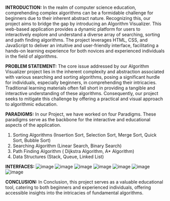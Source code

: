 **INTRODUCTION:**
In the realm of computer science education, comprehending complex algorithms can be a formidable challenge for beginners due to their inherent abstract nature. Recognizing this, our project aims to bridge the gap by introducing an Algorithm Visualizer. This web-based application provides a dynamic platform for users to interactively explore and understand a diverse array of searching, sorting and path finding algorithms. The project leverages HTML, CSS, and JavaScript to deliver an intuitive and user-friendly interface, facilitating a hands-on learning experience for both novices and experienced individuals in the field of algorithms.

**PROBLEM STATEMENT:**
The core issue addressed by our Algorithm Visualizer project lies in the inherent complexity and abstraction associated with various searching and sorting algorithms, posing a significant hurdle for individuals, especially beginners, in comprehending their intricacies. Traditional learning materials often fall short in providing a tangible and interactive understanding of these algorithms. Consequently, our project seeks to mitigate this challenge by offering a practical and visual approach to algorithmic education. 

**PARADIGMS:**
In our Project, we have worked on four Paradigms. These paradigms serve as the backbone for the interactive and educational aspects of the application.
1. Sorting Algorithms (Insertion Sort, Selection Sort, Merge Sort, Quick Sort, Bubble Sort)
2. Searching Algorithm (Linear Search, Binary Search)
3. Path Finding Algorithm ( Dijkstra Algorithm, A* Algorithm)
4. Data Structures (Stack, Queue, Linked List)

**INTERFACES:**
![image](https://github.com/SarahQasim29/DSAAlgoVisualizer_Web/assets/170097314/06a3af2e-ce92-481b-b739-13d80b44b889)
![image](https://github.com/SarahQasim29/DSAAlgoVisualizer_Web/assets/170097314/5b6e1ec1-c296-4aee-baa1-1182fac429d7)
![image](https://github.com/SarahQasim29/DSAAlgoVisualizer_Web/assets/170097314/866b59ff-6310-4624-87a6-6bfd6fc4dc56)
![image](https://github.com/SarahQasim29/DSAAlgoVisualizer_Web/assets/170097314/28a39425-edbd-4934-9fef-ed66f2491182)
![image](https://github.com/SarahQasim29/DSAAlgoVisualizer_Web/assets/170097314/755f7d49-931e-41ea-a79c-c05d552a9168)
![image](https://github.com/SarahQasim29/DSAAlgoVisualizer_Web/assets/170097314/14cd9a23-2b7c-4f66-8573-ec50ea117a76)
![image](https://github.com/SarahQasim29/DSAAlgoVisualizer_Web/assets/170097314/73c95566-dbf0-48e8-b728-165f79474ea9)

**CONCLUSION:**
In Conclusion, this project serves as a valuable educational tool, catering to both beginners and experienced individuals, offering accessible insights into the intricacies of fundamental algorithms.





